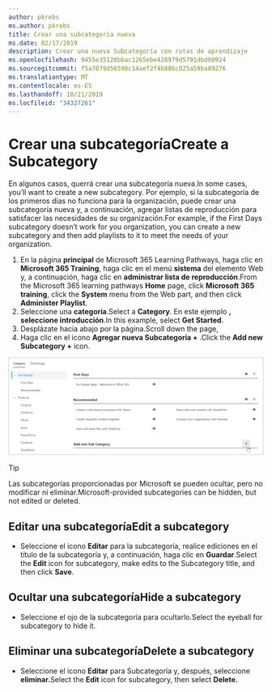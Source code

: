 ```yaml
---
author: pkrebs
ms.author: pkrebs
title: Crear una subcategoría nueva
ms.date: 02/17/2019
description: Crear una nueva Subcategoría con rutas de aprendizaje
ms.openlocfilehash: 9455e35120bbac1265ebe428979d5791dbd00924
ms.sourcegitcommit: f5a7079d56598c14aef2f4b886c025a59ba89276
ms.translationtype: MT
ms.contentlocale: es-ES
ms.lasthandoff: 10/21/2019
ms.locfileid: "34327261"
---
```

# <a name="create-a-subcategory"></a><span data-ttu-id="c5ab4-103">Crear una subcategoría</span><span class="sxs-lookup"><span data-stu-id="c5ab4-103">Create a Subcategory</span></span> 
<span data-ttu-id="c5ab4-104">En algunos casos, querrá crear una subcategoría nueva.</span><span class="sxs-lookup"><span data-stu-id="c5ab4-104">In some cases, you’ll want to create a new subcategory.</span></span> <span data-ttu-id="c5ab4-105">Por ejemplo, si la subcategoría de los primeros días no funciona para la organización, puede crear una subcategoría nueva y, a continuación, agregar listas de reproducción para satisfacer las necesidades de su organización.</span><span class="sxs-lookup"><span data-stu-id="c5ab4-105">For example, if the First Days subcategory doesn’t work for you organization, you can create a new subcategory and then add playlists to it to meet the needs of your organization.</span></span> 

1. <span data-ttu-id="c5ab4-106">En la página **principal** de Microsoft 365 Learning Pathways, haga clic en **Microsoft 365 Training**, haga clic en el menú **sistema** del elemento Web y, a continuación, haga clic en **administrar lista de reproducción**.</span><span class="sxs-lookup"><span data-stu-id="c5ab4-106">From the Microsoft 365 learning pathways **Home** page, click **Microsoft 365 training**, click the **System** menu from the Web part, and then click **Administer Playlist**.</span></span> 
2. <span data-ttu-id="c5ab4-107">Seleccione una **categoría**.</span><span class="sxs-lookup"><span data-stu-id="c5ab4-107">Select a **Category**.</span></span> <span data-ttu-id="c5ab4-108">En este ejemplo **, seleccione introducción**.</span><span class="sxs-lookup"><span data-stu-id="c5ab4-108">In this example, select **Get Started**.</span></span>  
3. <span data-ttu-id="c5ab4-109">Desplázate hacia abajo por la página.</span><span class="sxs-lookup"><span data-stu-id="c5ab4-109">Scroll down the page,</span></span> 
3. <span data-ttu-id="c5ab4-110">Haga clic en el icono **Agregar nueva Subcategoría +** .</span><span class="sxs-lookup"><span data-stu-id="c5ab4-110">Click the **Add new Subcategory +** icon.</span></span>  

![CG-newsubcategory. png](media/cg-newsubcategory.png)

> [!TIP]
> <span data-ttu-id="c5ab4-112">Las subcategorías proporcionadas por Microsoft se pueden ocultar, pero no modificar ni eliminar.</span><span class="sxs-lookup"><span data-stu-id="c5ab4-112">Microsoft-provided subcategories can be hidden, but not edited or deleted.</span></span> 

## <a name="edit-a-subcategory"></a><span data-ttu-id="c5ab4-113">Editar una subcategoría</span><span class="sxs-lookup"><span data-stu-id="c5ab4-113">Edit a subcategory</span></span>
- <span data-ttu-id="c5ab4-114">Seleccione el icono **Editar** para la subcategoría, realice ediciones en el título de la subcategoría y, a continuación, haga clic en **Guardar**.</span><span class="sxs-lookup"><span data-stu-id="c5ab4-114">Select the **Edit** icon for subcategory, make edits to the Subcategory title, and then click **Save**.</span></span>

## <a name="hide-a-subcategory"></a><span data-ttu-id="c5ab4-115">Ocultar una subcategoría</span><span class="sxs-lookup"><span data-stu-id="c5ab4-115">Hide a subcategory</span></span>
- <span data-ttu-id="c5ab4-116">Seleccione el ojo de la subcategoría para ocultarlo.</span><span class="sxs-lookup"><span data-stu-id="c5ab4-116">Select the eyeball for subcategory to hide it.</span></span> 

## <a name="delete-a-subcategory"></a><span data-ttu-id="c5ab4-117">Eliminar una subcategoría</span><span class="sxs-lookup"><span data-stu-id="c5ab4-117">Delete a subcategory</span></span>
- <span data-ttu-id="c5ab4-118">Seleccione el icono **Editar** para Subcategoría y, después, seleccione **eliminar.**</span><span class="sxs-lookup"><span data-stu-id="c5ab4-118">Select the **Edit** icon for subcategory, then select **Delete.**</span></span> 
